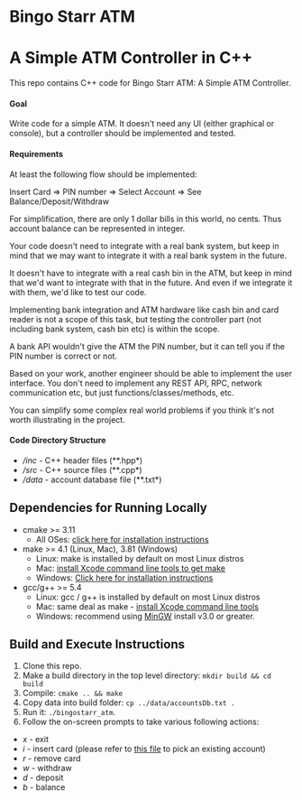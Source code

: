 # Bingo Starr ATM
# A Simple ATM Controller in C++

This repo contains C++ code for Bingo Starr ATM: A Simple ATM Controller.

#### Goal
Write code for a simple ATM. It doesn't need any UI (either graphical or console), but a controller should be implemented and tested.

#### Requirements

At least the following flow should be implemented:

Insert Card => PIN number => Select Account => See Balance/Deposit/Withdraw

For simplification, there are only 1 dollar bills in this world, no cents. Thus account balance can be represented in integer.

Your code doesn't need to integrate with a real bank system, but keep in mind that we may want to integrate it with a real bank system in the future.

It doesn't have to integrate with a real cash bin in the ATM, but keep in mind that we'd want to integrate with that in the future. And even if we integrate it with them, we'd like to test our code.

Implementing bank integration and ATM hardware like cash bin and card reader is not a scope of this task, but testing the controller part (not including bank system, cash bin etc) is within the scope.

A bank API wouldn't give the ATM the PIN number, but it can tell you if the PIN number is correct or not.

Based on your work, another engineer should be able to implement the user interface. You don't need to implement any REST API, RPC, network communication etc, but just functions/classes/methods, etc.

You can simplify some complex real world problems if you think it's not worth illustrating in the project.

#### Code Directory Structure
* */inc* - C++ header files (**.hpp*)
* */src* - C++ source files (**.cpp*)
* */data* - account database file (**.txt*)

## Dependencies for Running Locally
* cmake >= 3.11
  * All OSes: [click here for installation instructions](https://cmake.org/install/)
* make >= 4.1 (Linux, Mac), 3.81 (Windows)
  * Linux: make is installed by default on most Linux distros
  * Mac: [install Xcode command line tools to get make](https://developer.apple.com/xcode/features/)
  * Windows: [Click here for installation instructions](http://gnuwin32.sourceforge.net/packages/make.htm)
* gcc/g++ >= 5.4
  * Linux: gcc / g++ is installed by default on most Linux distros
  * Mac: same deal as make - [install Xcode command line tools](https://developer.apple.com/xcode/features/)
  * Windows: recommend using [MinGW](http://www.mingw.org/)
install v3.0 or greater.

## Build and Execute Instructions

1. Clone this repo.
2. Make a build directory in the top level directory: `mkdir build && cd build`
3. Compile: `cmake .. && make`
4. Copy data into build folder: `cp ../data/accountsDb.txt .`
5. Run it: `./bingostarr_atm`.
6. Follow the on-screen prompts to take various following actions:
  * _x_  - exit
  * _i_  - insert card (please refer to [this file](/data/AccountsDb.txt) to pick an existing account)
  * _r_  - remove card
  * _w_  - withdraw
  * _d_  - deposit
  * _b_  - balance

